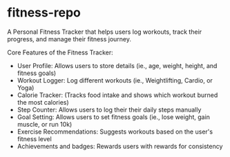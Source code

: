 # fitness-repo
A Personal Fitness Tracker that helps users log workouts, track their progress, and manage their fitness journey.

Core Features of the Fitness Tracker:
  - User Profile: Allows users to store details (ie., age, weight, height, and fitness goals)
  - Workout Logger: Log different workouts (ie., Weightlifting, Cardio, or Yoga)
  - Calorie Tracker: (Tracks food intake and shows which workout burned the most calories)
  - Step Counter: Allows users to log their their daily steps manually
  - Goal Setting: Allows users to set fitness goals (ie., lose weight, gain muscle, or run 10k)
  - Exercise Recommendations: Suggests workouts based on the user's fitness level
  - Achievements and badges: Rewards users with rewards for consistency
